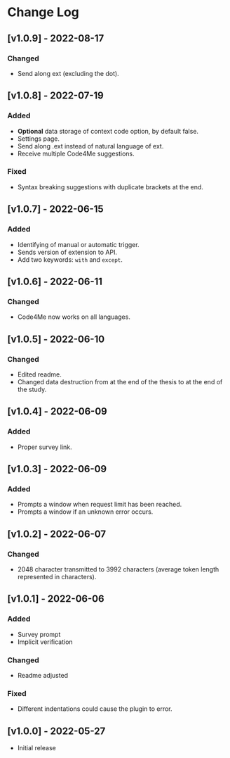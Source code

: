 # Change Log
## [v1.0.9] - 2022-08-17
### Changed
- Send along ext (excluding the dot).

## [v1.0.8] - 2022-07-19
### Added
- **Optional** data storage of context code option, by default false.
- Settings page.
- Send along .ext instead of natural language of ext.
- Receive multiple Code4Me suggestions.

### Fixed
- Syntax breaking suggestions with duplicate brackets at the end.

## [v1.0.7] - 2022-06-15
### Added
- Identifying of manual or automatic trigger.
- Sends version of extension to API.
- Add two keywords: `with` and `except`.

## [v1.0.6] - 2022-06-11
### Changed
- Code4Me now works on all languages.

## [v1.0.5] - 2022-06-10
### Changed
- Edited readme.
- Changed data destruction from at the end of the thesis to at the end of the study.

## [v1.0.4] - 2022-06-09
### Added
- Proper survey link.

## [v1.0.3] - 2022-06-09
### Added
- Prompts a window when request limit has been reached.
- Prompts a window if an unknown error occurs.

## [v1.0.2] - 2022-06-07
### Changed
- 2048 character transmitted to 3992 characters (average token length represented in characters).

## [v1.0.1] - 2022-06-06
### Added
- Survey prompt
- Implicit verification

### Changed
- Readme adjusted

### Fixed
- Different indentations could cause the plugin to error.

## [v1.0.0] - 2022-05-27
- Initial release